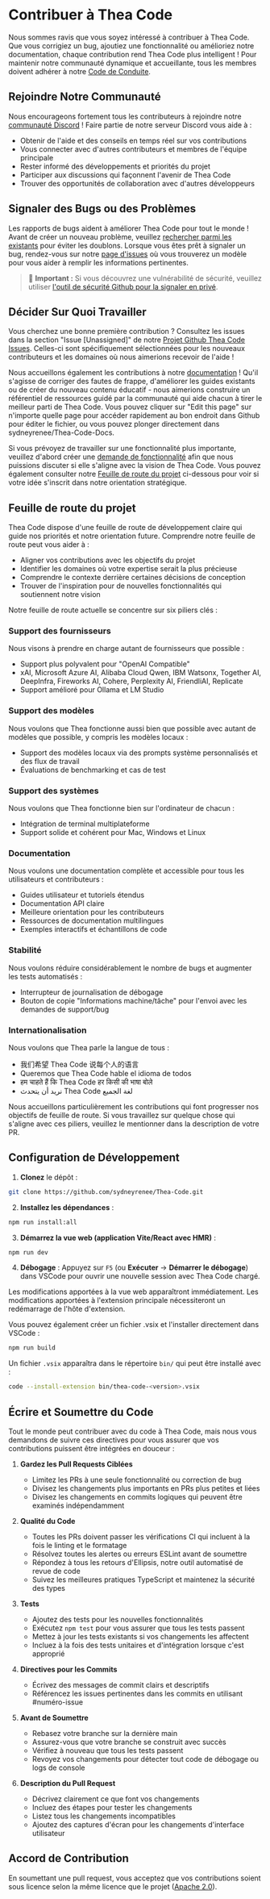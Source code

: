 # Contribuer à Thea Code

Nous sommes ravis que vous soyez intéressé à contribuer à Thea Code. Que vous corrigiez un bug, ajoutiez une fonctionnalité ou amélioriez notre documentation, chaque contribution rend Thea Code plus intelligent ! Pour maintenir notre communauté dynamique et accueillante, tous les membres doivent adhérer à notre [Code de Conduite](CODE_OF_CONDUCT.md).

## Rejoindre Notre Communauté

Nous encourageons fortement tous les contributeurs à rejoindre notre [communauté Discord](https://discord.gg/thea-placeholder) ! Faire partie de notre serveur Discord vous aide à :

- Obtenir de l'aide et des conseils en temps réel sur vos contributions
- Vous connecter avec d'autres contributeurs et membres de l'équipe principale
- Rester informé des développements et priorités du projet
- Participer aux discussions qui façonnent l'avenir de Thea Code
- Trouver des opportunités de collaboration avec d'autres développeurs

## Signaler des Bugs ou des Problèmes

Les rapports de bugs aident à améliorer Thea Code pour tout le monde ! Avant de créer un nouveau problème, veuillez [rechercher parmi les existants](sydneyrenee/Thea-Code/issues) pour éviter les doublons. Lorsque vous êtes prêt à signaler un bug, rendez-vous sur notre [page d'issues](sydneyrenee/Thea-Code/issues/new/choose) où vous trouverez un modèle pour vous aider à remplir les informations pertinentes.

<blockquote class='warning-note'>
     🔐 <b>Important :</b> Si vous découvrez une vulnérabilité de sécurité, veuillez utiliser <a href="https://github.com/sydneyrenee/Thea-Code/security/advisories/new">l'outil de sécurité Github pour la signaler en privé</a>.
</blockquote>

## Décider Sur Quoi Travailler

Vous cherchez une bonne première contribution ? Consultez les issues dans la section "Issue [Unassigned]" de notre [Projet Github Thea Code Issues](https://github.com/orgs/sydneyrenee/projects/1). Celles-ci sont spécifiquement sélectionnées pour les nouveaux contributeurs et les domaines où nous aimerions recevoir de l'aide !

Nous accueillons également les contributions à notre [documentation](https://docs.thea-placeholder.com/) ! Qu'il s'agisse de corriger des fautes de frappe, d'améliorer les guides existants ou de créer du nouveau contenu éducatif - nous aimerions construire un référentiel de ressources guidé par la communauté qui aide chacun à tirer le meilleur parti de Thea Code. Vous pouvez cliquer sur "Edit this page" sur n'importe quelle page pour accéder rapidement au bon endroit dans Github pour éditer le fichier, ou vous pouvez plonger directement dans sydneyrenee/Thea-Code-Docs.

Si vous prévoyez de travailler sur une fonctionnalité plus importante, veuillez d'abord créer une [demande de fonctionnalité](sydneyrenee/Thea-Code/discussions/categories/feature-requests?discussions_q=is%3Aopen+category%3A%22Feature+Requests%22+sort%3Atop) afin que nous puissions discuter si elle s'aligne avec la vision de Thea Code. Vous pouvez également consulter notre [Feuille de route du projet](#feuille-de-route-du-projet) ci-dessous pour voir si votre idée s'inscrit dans notre orientation stratégique.

## Feuille de route du projet

Thea Code dispose d'une feuille de route de développement claire qui guide nos priorités et notre orientation future. Comprendre notre feuille de route peut vous aider à :

- Aligner vos contributions avec les objectifs du projet
- Identifier les domaines où votre expertise serait la plus précieuse
- Comprendre le contexte derrière certaines décisions de conception
- Trouver de l'inspiration pour de nouvelles fonctionnalités qui soutiennent notre vision

Notre feuille de route actuelle se concentre sur six piliers clés :

### Support des fournisseurs

Nous visons à prendre en charge autant de fournisseurs que possible :

- Support plus polyvalent pour "OpenAI Compatible"
- xAI, Microsoft Azure AI, Alibaba Cloud Qwen, IBM Watsonx, Together AI, DeepInfra, Fireworks AI, Cohere, Perplexity AI, FriendliAI, Replicate
- Support amélioré pour Ollama et LM Studio

### Support des modèles

Nous voulons que Thea fonctionne aussi bien que possible avec autant de modèles que possible, y compris les modèles locaux :

- Support des modèles locaux via des prompts système personnalisés et des flux de travail
- Évaluations de benchmarking et cas de test

### Support des systèmes

Nous voulons que Thea fonctionne bien sur l'ordinateur de chacun :

- Intégration de terminal multiplateforme
- Support solide et cohérent pour Mac, Windows et Linux

### Documentation

Nous voulons une documentation complète et accessible pour tous les utilisateurs et contributeurs :

- Guides utilisateur et tutoriels étendus
- Documentation API claire
- Meilleure orientation pour les contributeurs
- Ressources de documentation multilingues
- Exemples interactifs et échantillons de code

### Stabilité

Nous voulons réduire considérablement le nombre de bugs et augmenter les tests automatisés :

- Interrupteur de journalisation de débogage
- Bouton de copie "Informations machine/tâche" pour l'envoi avec les demandes de support/bug

### Internationalisation

Nous voulons que Thea parle la langue de tous :

- 我们希望 Thea Code 说每个人的语言
- Queremos que Thea Code hable el idioma de todos
- हम चाहते हैं कि Thea Code हर किसी की भाषा बोले
- نريد أن يتحدث Thea Code لغة الجميع

Nous accueillons particulièrement les contributions qui font progresser nos objectifs de feuille de route. Si vous travaillez sur quelque chose qui s'aligne avec ces piliers, veuillez le mentionner dans la description de votre PR.

## Configuration de Développement

1. **Clonez** le dépôt :

```sh
git clone https://github.com/sydneyrenee/Thea-Code.git
```

2. **Installez les dépendances** :

```sh
npm run install:all
```

3. **Démarrez la vue web (application Vite/React avec HMR)** :

```sh
npm run dev
```

4. **Débogage** :
   Appuyez sur `F5` (ou **Exécuter** → **Démarrer le débogage**) dans VSCode pour ouvrir une nouvelle session avec Thea Code chargé.

Les modifications apportées à la vue web apparaîtront immédiatement. Les modifications apportées à l'extension principale nécessiteront un redémarrage de l'hôte d'extension.

Vous pouvez également créer un fichier .vsix et l'installer directement dans VSCode :

```sh
npm run build
```

Un fichier `.vsix` apparaîtra dans le répertoire `bin/` qui peut être installé avec :

```sh
code --install-extension bin/thea-code-<version>.vsix
```

## Écrire et Soumettre du Code

Tout le monde peut contribuer avec du code à Thea Code, mais nous vous demandons de suivre ces directives pour vous assurer que vos contributions puissent être intégrées en douceur :

1. **Gardez les Pull Requests Ciblées**

    - Limitez les PRs à une seule fonctionnalité ou correction de bug
    - Divisez les changements plus importants en PRs plus petites et liées
    - Divisez les changements en commits logiques qui peuvent être examinés indépendamment

2. **Qualité du Code**

    - Toutes les PRs doivent passer les vérifications CI qui incluent à la fois le linting et le formatage
    - Résolvez toutes les alertes ou erreurs ESLint avant de soumettre
    - Répondez à tous les retours d'Ellipsis, notre outil automatisé de revue de code
    - Suivez les meilleures pratiques TypeScript et maintenez la sécurité des types

3. **Tests**

    - Ajoutez des tests pour les nouvelles fonctionnalités
    - Exécutez `npm test` pour vous assurer que tous les tests passent
    - Mettez à jour les tests existants si vos changements les affectent
    - Incluez à la fois des tests unitaires et d'intégration lorsque c'est approprié

4. **Directives pour les Commits**

    - Écrivez des messages de commit clairs et descriptifs
    - Référencez les issues pertinentes dans les commits en utilisant #numéro-issue

5. **Avant de Soumettre**

    - Rebasez votre branche sur la dernière main
    - Assurez-vous que votre branche se construit avec succès
    - Vérifiez à nouveau que tous les tests passent
    - Revoyez vos changements pour détecter tout code de débogage ou logs de console

6. **Description du Pull Request**
    - Décrivez clairement ce que font vos changements
    - Incluez des étapes pour tester les changements
    - Listez tous les changements incompatibles
    - Ajoutez des captures d'écran pour les changements d'interface utilisateur

## Accord de Contribution

En soumettant une pull request, vous acceptez que vos contributions soient sous licence selon la même licence que le projet ([Apache 2.0](../LICENSE)).
